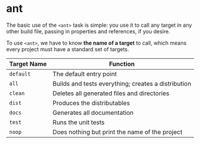 # ant

The basic use of the `<ant>` task is simple: you use it to call any target in any other build file, passing in properties and references, if you desire.

To use `<ant>`, we have to know **the name of a target** to call, which means every project must have a standard set of targets.

| Target Name | Function                                            |
| ----------- | --------------------------------------------------- |
| `default`   | The default entry point                             |
| `all`       | Builds and tests everything; creates a distribution |
| `clean`     | Deletes all generated files and directories         |
| `dist`      | Produces the distributables                         |
| `docs`      | Generates all documentation                         |
| `test`      | Runs the unit tests                                 |
| `noop`      | Does nothing but print the name of the project      |





